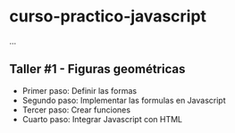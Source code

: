 # curso-practico-javascript

...


## Taller #1 - Figuras geométricas

- Primer paso: Definir las formas
- Segundo paso: Implementar las formulas en Javascript
- Tercer paso: Crear funciones
- Cuarto paso: Integrar Javascript con HTML 
